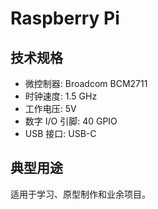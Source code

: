 # Raspberry Pi

## 技术规格

- 微控制器: Broadcom BCM2711
- 时钟速度: 1.5 GHz
- 工作电压: 5V
- 数字 I/O 引脚: 40 GPIO
- USB 接口: USB-C

## 典型用途

适用于学习、原型制作和业余项目。
